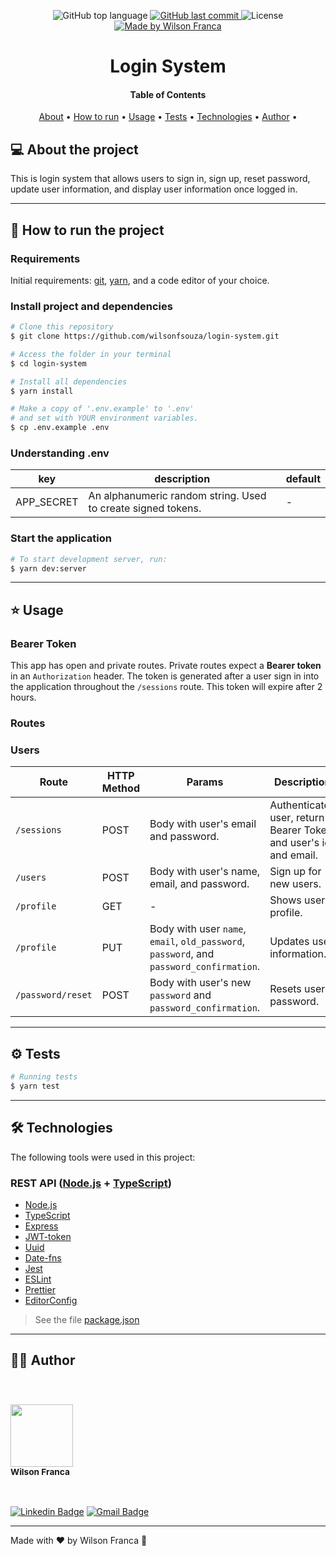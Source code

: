 <p align="center">
  <img alt="GitHub top language" src="https://img.shields.io/github/languages/top/wilsonfsouza/login-system">
  <a href="https://github.com/wilsonfsouza/login-system/commits/master">
    <img alt="GitHub last commit" src="https://img.shields.io/github/last-commit/wilsonfsouza/login-system">
  </a>

   <img alt="License" src="https://img.shields.io/badge/license-MIT-%23F26C6C">


  <a href="https://www.linkedin.com/in/wilsonfsouza/">
    <img alt="Made by Wilson Franca" src="https://img.shields.io/badge/made%20by-Wilson%20Franca-%230AA186">
  </a>
</p>

<h1 align="center">
    Login System
</h1>

<h4 align="center">
Table of Contents
</h4>

<p align="center">
 <a href="#-about-the-project">About</a> •
 <a href="#-how-to-run-the-project">How to run</a> •
 <a href="#-usage">Usage</a> •
 <a href="#-tests">Tests</a> •
 <a href="#-technologies">Technologies</a> •
 <a href="#-author">Author</a> •
</p>


## 💻 About the project

This is login system that allows users to sign in, sign up, reset password, update user information, and display user information once logged in.

---

## 🚀 [](https://github.com/wilsonfsouza/login-system#how-to-run-the-project)How to run the project

### **Requirements**

Initial requirements:
[git](https://git-scm.com), [yarn](https://yarnpkg.com/), and a code editor of your choice.

### **Install project and dependencies**

```bash
# Clone this repository
$ git clone https://github.com/wilsonfsouza/login-system.git

# Access the folder in your terminal
$ cd login-system

# Install all dependencies
$ yarn install

# Make a copy of '.env.example' to '.env'
# and set with YOUR environment variables.
$ cp .env.example .env
```

### Understanding .env

|key|description|default
|---|---|---
|APP_SECRET|An alphanumeric random string. Used to create signed tokens.| -


### Start the application
```bash
# To start development server, run:
$ yarn dev:server
```

---

## ⭐ Usage
### **Bearer Token**
This app has open and private routes. Private routes expect a **Bearer token** in an `Authorization` header. The token is generated after a user sign in into the application throughout the `/sessions` route. This token will expire after 2 hours.

### **Routes**

### Users
|Route|HTTP Method|Params|Description|Auth method
|---|---|---|---|---
|`/sessions`|POST|Body with user's email and password.|Authenticates user, return a Bearer Token and user's id and email.| ❌
|`/users`|POST|Body with user's name, email, and password.|Sign up for new users. | ❌
|`/profile`|GET| - |Shows user profile.|Bearer
|`/profile`|PUT|Body with user `name`, `email`, `old_password`, `password`, and `password_confirmation`.|Updates user information.|Bearer
|`/password/reset`|POST|Body with user's new `password` and `password_confirmation`.|Resets user's password.| ❌

---

## ⚙️ Tests
```bash
# Running tests
$ yarn test
```
---

## 🛠 Technologies

The following tools were used in this project:

### **REST  API**  ([Node.js](https://nodejs.org/en/)  +  [TypeScript](https://www.typescriptlang.org/))

- [Node.js](https://nodejs.org/en/)
- [TypeScript](https://www.typescriptlang.org/)
- [Express](https://expressjs.com/pt-br/)
- [JWT-token](https://jwt.io/)
- [Uuid](https://www.npmjs.com/package/uuid)
- [Date-fns](https://date-fns.org/)
- [Jest](https://jestjs.io/)
- [ESLint](https://eslint.org/)
- [Prettier](https://prettier.io/)
- [EditorConfig](https://editorconfig.org/)

> See the file  [package.json](https://github.com/wilsonfsouza/login-system/blob/main/package.json)

---

## 👨‍💻 Author

<br/>
<h3>
 <img  src="https://avatars0.githubusercontent.com/u/21347383?s=460&u=fdb399c92e369762d45d6495cbd2e87eef9e4d65&v=4" width="100px" alt=""/>
 <br />
 <sub>Wilson Franca</sub></h3>
 <br />

[![Linkedin Badge](https://img.shields.io/badge/-Wilson-blue?style=flat-square&logo=Linkedin&logoColor=white&link=https://www.linkedin.com/in/wilsonfsouza/)](https://www.linkedin.com/in/wilsonfsouza/)
[![Gmail Badge](https://img.shields.io/badge/-wilson.franca.92@gmail.com-c14438?style=flat-square&logo=Gmail&logoColor=white&link=mailto:wilson.franca.92@gmail.com)](mailto:wilson.franca.92@gmail.com)

---

Made with ❤️ by Wilson Franca 👋

